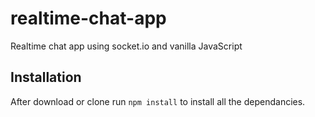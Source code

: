 # realtime-chat-app
Realtime chat app using socket.io and vanilla JavaScript



## Installation 
After download or clone run `npm install` to install all the dependancies.


